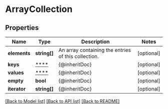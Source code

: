 # ArrayCollection

## Properties
Name | Type | Description | Notes
------------ | ------------- | ------------- | -------------
**elements** | **string[]** | An array containing the entries of this collection. | [optional] 
**keys** | [****](.md) | {@inheritDoc} | [optional] 
**values** | [****](.md) | {@inheritDoc} | [optional] 
**empty** | **bool** | {@inheritDoc} | [optional] 
**iterator** | **string[]** | {@inheritDoc} | [optional] 

[[Back to Model list]](../../README.md#documentation-for-models) [[Back to API list]](../../README.md#documentation-for-api-endpoints) [[Back to README]](../../README.md)

